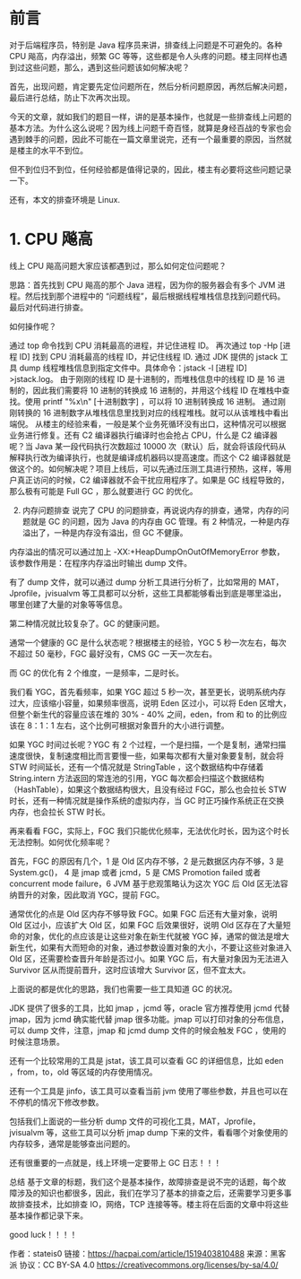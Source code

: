 # 前言
对于后端程序员，特别是 Java 程序员来讲，排查线上问题是不可避免的。各种 CPU 飚高，内存溢出，频繁 GC 等等，这些都是令人头疼的问题。楼主同样也遇到过这些问题，那么，遇到这些问题该如何解决呢？

首先，出现问题，肯定要先定位问题所在，然后分析问题原因，再然后解决问题，最后进行总结，防止下次再次出现。

今天的文章，就如我们的题目一样，讲的是基本操作，也就是一些排查线上问题的基本方法。为什么这么说呢？因为线上问题千奇百怪，就算是身经百战的专家也会遇到棘手的问题，因此不可能在一篇文章里说完，还有一个最重要的原因，当然就是楼主的水平不到位。

但不到位归不到位，任何经验都是值得记录的，因此，楼主有必要将这些问题记录一下。

还有，本文的排查环境是 Linux.

# 1. CPU 飚高
线上 CPU 飚高问题大家应该都遇到过，那么如何定位问题呢？

思路：首先找到 CPU 飚高的那个 Java 进程，因为你的服务器会有多个 JVM 进程。然后找到那个进程中的 “问题线程”，最后根据线程堆栈信息找到问题代码。最后对代码进行排查。

如何操作呢？

通过 top 命令找到 CPU 消耗最高的进程，并记住进程 ID。
再次通过 top -Hp [进程 ID] 找到 CPU 消耗最高的线程 ID，并记住线程 ID.
通过 JDK 提供的 jstack 工具 dump 线程堆栈信息到指定文件中。具体命令：jstack -l [进程 ID] >jstack.log。
由于刚刚的线程 ID 是十进制的，而堆栈信息中的线程 ID 是 16 进制的，因此我们需要将 10 进制的转换成 16 进制的，并用这个线程 ID 在堆栈中查找。使用 printf "%x\n" [十进制数字] ，可以将 10 进制转换成 16 进制。
通过刚刚转换的 16 进制数字从堆栈信息里找到对应的线程堆栈。就可以从该堆栈中看出端倪。
从楼主的经验来看，一般是某个业务死循环没有出口，这种情况可以根据业务进行修复。还有 C2 编译器执行编译时也会抢占 CPU，什么是 C2 编译器呢？当 Java 某一段代码执行次数超过 10000 次（默认）后，就会将该段代码从解释执行改为编译执行，也就是编译成机器码以提高速度。而这个 C2 编译器就是做这个的。如何解决呢？项目上线后，可以先通过压测工具进行预热，这样，等用户真正访问的时候，C2 编译器就不会干扰应用程序了。如果是 GC 线程导致的，那么极有可能是 Full GC ，那么就要进行 GC 的优化。

2. 内存问题排查
说完了 CPU 的问题排查，再说说内存的排查，通常，内存的问题就是 GC 的问题，因为 Java 的内存由 GC 管理。有 2 种情况，一种是内存溢出了，一种是内存没有溢出，但 GC 不健康。

内存溢出的情况可以通过加上 -XX:+HeapDumpOnOutOfMemoryError 参数，该参数作用是：在程序内存溢出时输出 dump 文件。

有了 dump 文件，就可以通过 dump 分析工具进行分析了，比如常用的 MAT，Jprofile，jvisualvm 等工具都可以分析，这些工具都能够看出到底是哪里溢出，哪里创建了大量的对象等等信息。

第二种情况就比较复杂了。GC 的健康问题。

通常一个健康的 GC 是什么状态呢？根据楼主的经验，YGC 5 秒一次左右，每次不超过 50 毫秒，FGC 最好没有，CMS GC 一天一次左右。

而 GC 的优化有 2 个维度，一是频率，二是时长。

我们看 YGC，首先看频率，如果 YGC 超过 5 秒一次，甚至更长，说明系统内存过大，应该缩小容量，如果频率很高，说明 Eden 区过小，可以将 Eden 区增大，但整个新生代的容量应该在堆的 30% - 40% 之间，eden，from 和 to 的比例应该在 8：1：1 左右，这个比例可根据对象晋升的大小进行调整。

如果 YGC 时间过长呢？YGC 有 2 个过程，一个是扫描，一个是复制，通常扫描速度很快，复制速度相比而言要慢一些，如果每次都有大量对象要复制，就会将 STW 时间延长，还有一个情况就是 StringTable ，这个数据结构中存储着 String.intern 方法返回的常连池的引用，YGC 每次都会扫描这个数据结构（HashTable），如果这个数据结构很大，且没有经过 FGC，那么也会拉长 STW 时长，还有一种情况就是操作系统的虚拟内存，当 GC 时正巧操作系统正在交换内存，也会拉长 STW 时长。

再来看看 FGC，实际上，FGC 我们只能优化频率，无法优化时长，因为这个时长无法控制。如何优化频率呢？

首先，FGC 的原因有几个，1 是 Old 区内存不够，2 是元数据区内存不够，3 是 System.gc()， 4 是 jmap 或者 jcmd，5 是 CMS Promotion failed 或者 concurrent mode failure，6 JVM 基于悲观策略认为这次 YGC 后 Old 区无法容纳晋升的对象，因此取消 YGC，提前 FGC。

通常优化的点是 Old 区内存不够导致 FGC。如果 FGC 后还有大量对象，说明 Old 区过小，应该扩大 Old 区，如果 FGC 后效果很好，说明 Old 区存在了大量短命的对象，优化的点应该是让这些对象在新生代就被 YGC 掉，通常的做法是增大新生代，如果有大而短命的对象，通过参数设置对象的大小，不要让这些对象进入 Old 区，还需要检查晋升年龄是否过小。如果 YGC 后，有大量对象因为无法进入 Survivor 区从而提前晋升，这时应该增大 Survivor 区，但不宜太大。

上面说的都是优化的思路，我们也需要一些工具知道 GC 的状况。

JDK 提供了很多的工具，比如 jmap ，jcmd 等，oracle 官方推荐使用 jcmd 代替 jmap，因为 jcmd 确实能代替 jmap 很多功能。jmap 可以打印对象的分布信息，可以 dump 文件，注意，jmap 和 jcmd dump 文件的时候会触发 FGC ，使用的时候注意场景。

还有一个比较常用的工具是 jstat，该工具可以查看 GC 的详细信息，比如 eden ，from，to，old 等区域的内存使用情况。

还有一个工具是 jinfo，该工具可以查看当前 jvm 使用了哪些参数，并且也可以在不停机的情况下修改参数。

包括我们上面说的一些分析 dump 文件的可视化工具，MAT，Jprofile，jvisualvm 等，这些工具可以分析 jmap dump 下来的文件，看看哪个对象使用的内存较多，通常是能够查出问题的。

还有很重要的一点就是，线上环境一定要带上 GC 日志！！！

总结
基于文章的标题，我们这个是基本操作，故障排查是说不完的话题，每个故障涉及的知识也都很多，因此，我们在学习了基本的排查之后，还需要学习更多事故排查技术，比如排查 IO，网络，TCP 连接等等。楼主将在后面的文章中将这些基本操作都记录下来。

good luck！！！！

作者：stateis0
链接：https://hacpai.com/article/1519403810488
来源：黑客派
协议：CC BY-SA 4.0 https://creativecommons.org/licenses/by-sa/4.0/